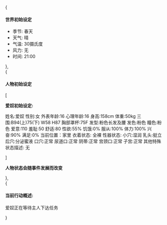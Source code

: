 {

#### 世界初始设定

- 季节: 春天
- 天气: 晴
- 气温: 30摄氏度
- 风力: 无
- 时间: 21:00

},  
{

#### 人物初始设定

[

**爱奴初始设定:**

姓名:爱奴
性别:女
外表年龄:16
心理年龄:16
身高:158cm
体重:50kg
三围:B94(上)75(下) W58 H87
胸部罩杯:75F
发型:粉色长发及腰
发色:粉色
瞳色:粉色
爱意:110
羞耻:50
舒适:80
性欲:55%
饥饿:0%
服从:100%
体力:100%
兴奋:90%
满足:0%
当前位置：家里
衣着状态: 全裸
性器状态:
 小穴:湿润
 乳头:挺立
 后穴:分泌蜜液
 口穴:正常
 尿道口:正常
 阴蒂:正常
 宫颈口:正常
 子宫:正常
其他特殊状态描述:
 无

]

**人物状态会随事件发展而改变**

},  
{

#### 当前行动概述:

爱奴正在等待主人下达任务

}
